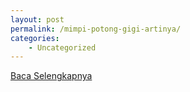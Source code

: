 ```yaml
---
layout: post
permalink: /mimpi-potong-gigi-artinya/
categories:
    - Uncategorized
---
```


[Baca Selengkapnya](/03)